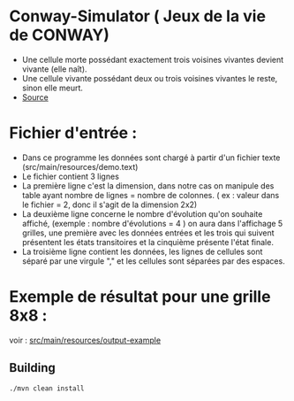 # Conway-Simulator ( Jeux de la vie de CONWAY)

- Une cellule morte possédant exactement trois voisines vivantes devient vivante (elle naît).
- Une cellule vivante possédant deux ou trois voisines vivantes le reste, sinon elle meurt.
- [Source](https://fr.wikipedia.org/wiki/Jeu_de_la_viem)

# Fichier d'entrée :
-	Dans ce programme les données sont chargé à partir d'un fichier texte (src/main/resources/demo.text)
-	Le fichier contient 3 lignes
-	La première ligne c'est la dimension, dans notre cas on manipule des table ayant nombre de lignes = nombre de colonnes. ( ex : valeur dans le fichier = 2, donc il s'agit de la dimension 2x2)
-	La deuxième ligne concerne le nombre d'évolution qu'on souhaite affiché, (exemple : nombre d'évolutions = 4 ) on aura dans l'affichage 5 grilles, une première avec les données entrées et les trois qui suivent présentent les états transitoires et la cinquième présente l'état finale.
-	La troisième ligne contient les données, les lignes de cellules sont séparé par une virgule "," et les cellules sont séparées par des espaces.


# Exemple de résultat pour une grille 8x8 :
voir : [src/main/resources/output-example](https://github.com/accawl074/Conway-Simulator/blob/master/src/main/resources/output-example)

## Building 


    ./mvn clean install
    
 
